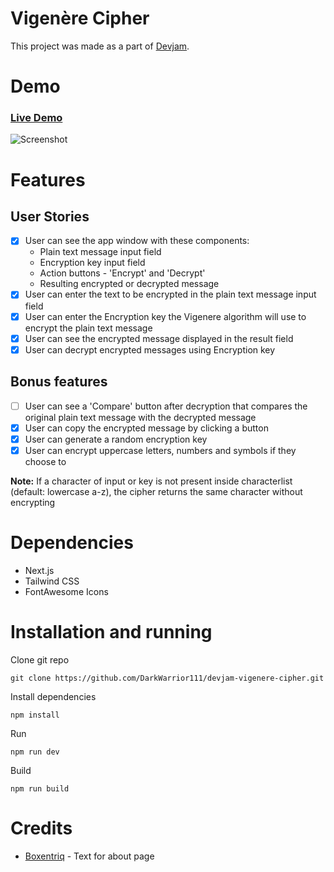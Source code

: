 # Vigenère Cipher

This project was made as a part of [Devjam](https://devjam.vercel.app).

# Demo

### [Live Demo](https://devjam-vigenere-cipher.vercel.app/)

![Screenshot](https://i.imgur.com/Xicb4gn.png)

# Features

## User Stories

-   [x] User can see the app window with these components:
    -   Plain text message input field
    -   Encryption key input field
    -   Action buttons - 'Encrypt' and 'Decrypt'
    -   Resulting encrypted or decrypted message
-   [x] User can enter the text to be encrypted in the plain text message input
        field
-   [x] User can enter the Encryption key the Vigenere algorithm will use to encrypt the plain text message
-   [x] User can see the encrypted message displayed in the result field
-   [x] User can decrypt encrypted messages using Encryption key

## Bonus features

-   [ ] User can see a 'Compare' button after decryption that compares the
        original plain text message with the decrypted message
-   [x] User can copy the encrypted message by clicking a button
-   [x] User can generate a random encryption key
-   [x] User can encrypt uppercase letters, numbers and symbols if they choose to

**Note:** If a character of input or key is not present inside characterlist (default: lowercase a-z), the cipher returns the same character without encrypting

# Dependencies

-   Next.js
-   Tailwind CSS
-   FontAwesome Icons

# Installation and running

Clone git repo

```
git clone https://github.com/DarkWarrior111/devjam-vigenere-cipher.git
```

Install dependencies

```
npm install
```

Run

```
npm run dev
```

Build

```
npm run build
```

# Credits

-   [Boxentriq](https://www.boxentriq.com/code-breaking/vigenere-cipher) - Text for about page
